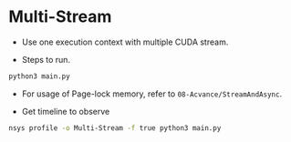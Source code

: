 # Multi-Stream

+ Use one execution context with multiple CUDA stream.

+ Steps to run.

```bash
python3 main.py
```

+ For usage of Page-lock memory, refer to `08-Acvance/StreamAndAsync`.

+ Get timeline to observe

```bash
nsys profile -o Multi-Stream -f true python3 main.py
```
